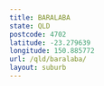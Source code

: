 ```yaml
---
title: BARALABA
state: QLD
postcode: 4702
latitude: -23.279639
longitude: 150.885772
url: /qld/baralaba/
layout: suburb
---
```

